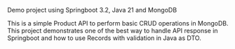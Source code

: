 Demo project using Springboot 3.2, Java 21 and MongoDB

This is a simple Product API to perform basic CRUD operations in MongoDB. 
This project demonstrates one of the best way to handle API response in Springboot and how to use Records with validation in Java as DTO.
